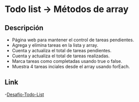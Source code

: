 # Todo list -> Métodos de array

## Descripción

- Página web para mantener el control de tareas pendientes.
- Agrega y elimina tareas en la lista y array.
- Cuenta y actualiza el total de tareas pendientes.
- Cuenta y actualiza el total de tareas realizadas.
- Marca tareas como completadas usando true o false.
- Muestra 4 tareas inciales desde el array usando forEach.

## Link
-[Desafío-Todo-List](https://elizabethnunez.github.io/To-do-list/)


